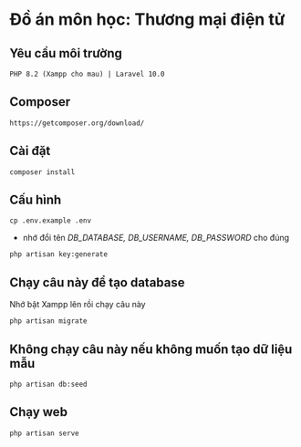 # Đồ án môn học: Thương mại điện tử

## Yêu cầu môi trường
```
PHP 8.2 (Xampp cho mau) | Laravel 10.0
```

## Composer
```
https://getcomposer.org/download/
```

## Cài đặt
```
composer install
```

## Cấu hình
```
cp .env.example .env 
```
* nhớ đổi tên _DB_DATABASE, DB_USERNAME, DB_PASSWORD_ cho đúng

```
php artisan key:generate
```

## Chạy câu này để tạo database
Nhớ bật Xampp lên rồi chạy câu này
```
php artisan migrate
```

## Không chạy câu này nếu không muốn tạo dữ liệu mẫu
```
php artisan db:seed
```

## Chạy web
```
php artisan serve
```